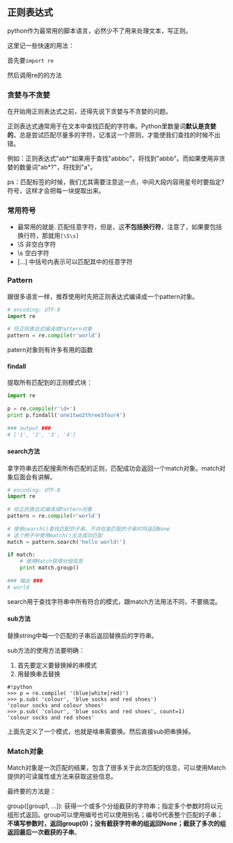 ## 正则表达式
python作为最常用的脚本语言，必然少不了用来处理文本，写正则。

这里记一些快速的用法：

首先要`import re`

然后调用re的的方法

### 贪婪与不贪婪
在开始用正则表达式之前，还得先说下贪婪与不贪婪的问题。

正则表达式通常用于在文本中查找匹配的字符串。Python里数量词**默认是贪婪的**，总是尝试匹配尽量多的字符，记准这一个原则，才能使我们查找的时候不出错。

例如：正则表达式"ab*"如果用于查找"abbbc"，将找到"abbb"。而如果使用非贪婪的数量词"ab*?"，将找到"a"。

ps：匹配标签的时候，我们尤其需要注意这一点，中间大段内容用星号时要指定?符号，这样才会把每一块提取出来。


### 常用符号

 - 最常用的就是. 匹配任意字符，但是，这**不包括换行符**，注意了，如果要包括换行符，那就用`[\S\s]`
 - \S 非空白字符
 - \s 空白字符
 - [...] 中括号内表示可以匹配其中的任意字符

### Pattern
跟很多语言一样，推荐使用时先把正则表达式编译成一个pattern对象。

``` python
# encoding: UTF-8 
import re 
 
# 将正则表达式编译成Pattern对象 
pattern = re.compile(r'world') 
```

patern对象则有许多有用的函数

#### findall
提取所有匹配到的正则模式块：

``` python
import re
 
p = re.compile(r'\d+')
print p.findall('one1two2three3four4')
 
### output ###
# ['1', '2', '3', '4']
```

#### search方法
拿字符串去匹配搜索所有匹配的正则，匹配成功会返回一个match对象。match对象后面会有讲解。

``` python
# encoding: UTF-8 
import re 
 
# 将正则表达式编译成Pattern对象 
pattern = re.compile(r'world') 
 
# 使用search()查找匹配的子串，不存在能匹配的子串时将返回None 
# 这个例子中使用match()无法成功匹配 
match = pattern.search('hello world!') 
 
if match: 
    # 使用Match获得分组信息 
    print match.group() 
 
### 输出 ### 
# world
```

search用于查找字符串中所有符合的模式，跟match方法用法不同，不要搞混。

#### sub方法
替换string中每一个匹配的子串后返回替换后的字符串。

sub方法的使用方法要明确：

1. 首先要定义要替换掉的串模式
2. 用替换串去替换

```
#!python
>>> p = re.compile( '(blue|white|red)')
>>> p.sub( 'colour', 'blue socks and red shoes')
'colour socks and colour shoes'
>>> p.sub( 'colour', 'blue socks and red shoes', count=1)
'colour socks and red shoes'
```

上面先定义了一个模式，也就是啥串需要换。然后直接sub把串换掉。


### Match对象
Match对象是一次匹配的结果，包含了很多关于此次匹配的信息，可以使用Match提供的可读属性或方法来获取这些信息。

最终要的方法是：

group([group1, …]): 
获得一个或多个分组截获的字符串；指定多个参数时将以元组形式返回。group可以使用编号也可以使用别名；编号0代表整个匹配的子串；**不填写参数时，返回group(0)；没有截获字符串的组返回None；截获了多次的组返回最后一次截获的子串**。